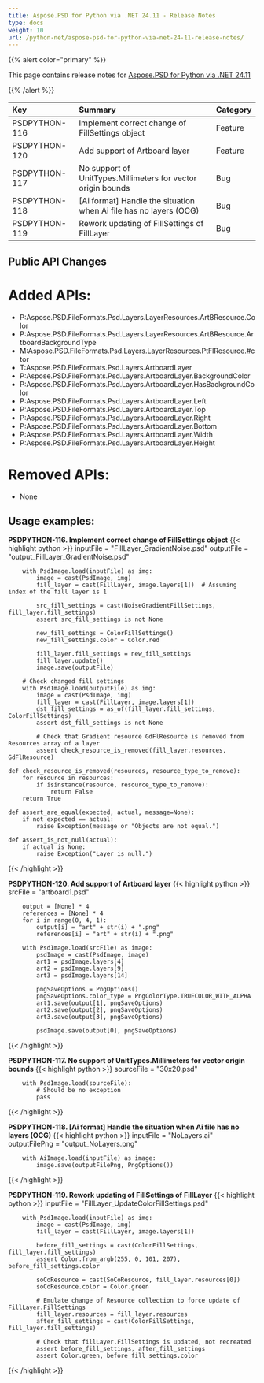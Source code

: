 ```yaml
---
title: Aspose.PSD for Python via .NET 24.11 - Release Notes
type: docs
weight: 10
url: /python-net/aspose-psd-for-python-via-net-24-11-release-notes/
---
```


{{% alert color="primary" %}}

This page contains release notes for [Aspose.PSD for Python via .NET 24.11](https://pypi.org/project/aspose-psd/)

{{% /alert %}}

| **Key**       | **Summary**                                                            | **Category** |
|:--------------|:-----------------------------------------------------------------------|:-------------|
| PSDPYTHON-116 | Implement correct change of FillSettings object                        | Feature      |
| PSDPYTHON-120 | Add support of Artboard layer                                          | Feature      |
| PSDPYTHON-117 | No support of UnitTypes.Millimeters for vector origin bounds           | Bug          |
| PSDPYTHON-118 | [Ai format] Handle the situation when Ai file has no layers (OCG)      | Bug          |
| PSDPYTHON-119 | Rework updating of FillSettings of FillLayer                           | Bug          |

## **Public API Changes**

# **Added APIs:**
- P:Aspose.PSD.FileFormats.Psd.Layers.LayerResources.ArtBResource.Color
- P:Aspose.PSD.FileFormats.Psd.Layers.LayerResources.ArtBResource.ArtboardBackgroundType
- M:Aspose.PSD.FileFormats.Psd.Layers.LayerResources.PtFlResource.#ctor
- T:Aspose.PSD.FileFormats.Psd.Layers.ArtboardLayer
- P:Aspose.PSD.FileFormats.Psd.Layers.ArtboardLayer.BackgroundColor
- P:Aspose.PSD.FileFormats.Psd.Layers.ArtboardLayer.HasBackgroundColor
- P:Aspose.PSD.FileFormats.Psd.Layers.ArtboardLayer.Left
- P:Aspose.PSD.FileFormats.Psd.Layers.ArtboardLayer.Top
- P:Aspose.PSD.FileFormats.Psd.Layers.ArtboardLayer.Right
- P:Aspose.PSD.FileFormats.Psd.Layers.ArtboardLayer.Bottom
- P:Aspose.PSD.FileFormats.Psd.Layers.ArtboardLayer.Width
- P:Aspose.PSD.FileFormats.Psd.Layers.ArtboardLayer.Height

# **Removed APIs:**
- None

## **Usage examples:**

**PSDPYTHON-116. Implement correct change of FillSettings object**
{{< highlight python >}}
        inputFile = "FillLayer_GradientNoise.psd"
        outputFile = "output_FillLayer_GradientNoise.psd"

        with PsdImage.load(inputFile) as img:
            image = cast(PsdImage, img)
            fill_layer = cast(FillLayer, image.layers[1])  # Assuming index of the fill layer is 1

            src_fill_settings = cast(NoiseGradientFillSettings, fill_layer.fill_settings)
            assert src_fill_settings is not None

            new_fill_settings = ColorFillSettings()
            new_fill_settings.color = Color.red

            fill_layer.fill_settings = new_fill_settings
            fill_layer.update()
            image.save(outputFile)

        # Check changed fill settings
        with PsdImage.load(outputFile) as img:
            image = cast(PsdImage, img)
            fill_layer = cast(FillLayer, image.layers[1])
            dst_fill_settings = as_of(fill_layer.fill_settings, ColorFillSettings)
            assert dst_fill_settings is not None

            # Check that Gradient resource GdFlResource is removed from Resources array of a layer
            assert check_resource_is_removed(fill_layer.resources, GdFlResource)

    def check_resource_is_removed(resources, resource_type_to_remove):
        for resource in resources:
            if isinstance(resource, resource_type_to_remove):
                return False
        return True

    def assert_are_equal(expected, actual, message=None):
        if not expected == actual:
            raise Exception(message or "Objects are not equal.")

    def assert_is_not_null(actual):
        if actual is None:
            raise Exception("Layer is null.")
{{< /highlight >}}

**PSDPYTHON-120. Add support of Artboard layer**
{{< highlight python >}}
        srcFile = "artboard1.psd"

        output = [None] * 4
        references = [None] * 4
        for i in range(0, 4, 1):
            output[i] = "art" + str(i) + ".png"
            references[i] = "art" + str(i) + ".png"

        with PsdImage.load(srcFile) as image:
            psdImage = cast(PsdImage, image)
            art1 = psdImage.layers[4]
            art2 = psdImage.layers[9]
            art3 = psdImage.layers[14]

            pngSaveOptions = PngOptions()
            pngSaveOptions.color_type = PngColorType.TRUECOLOR_WITH_ALPHA
            art1.save(output[1], pngSaveOptions)
            art2.save(output[2], pngSaveOptions)
            art3.save(output[3], pngSaveOptions)

            psdImage.save(output[0], pngSaveOptions)
{{< /highlight >}}

**PSDPYTHON-117. No support of UnitTypes.Millimeters for vector origin bounds**
{{< highlight python >}}
        sourceFile = "30x20.psd"

        with PsdImage.load(sourceFile):
            # Should be no exception
            pass
{{< /highlight >}}

**PSDPYTHON-118. [Ai format] Handle the situation when Ai file has no layers (OCG)**
{{< highlight python >}}
        inputFile = "NoLayers.ai"
        outputFilePng = "output_NoLayers.png"

        with AiImage.load(inputFile) as image:
            image.save(outputFilePng, PngOptions())
{{< /highlight >}}

**PSDPYTHON-119. Rework updating of FillSettings of FillLayer**
{{< highlight python >}}
        inputFile = "FillLayer_UpdateColorFillSettings.psd"

        with PsdImage.load(inputFile) as img:
            image = cast(PsdImage, img)
            fill_layer = cast(FillLayer, image.layers[1])

            before_fill_settings = cast(ColorFillSettings, fill_layer.fill_settings)
            assert Color.from_argb(255, 0, 101, 207), before_fill_settings.color

            soCoResource = cast(SoCoResource, fill_layer.resources[0])
            soCoResource.color = Color.green

            # Emulate change of Resource collection to force update of FillLayer.FillSettings
            fill_layer.resources = fill_layer.resources
            after_fill_settings = cast(ColorFillSettings, fill_layer.fill_settings)

            # Check that fillLayer.FillSettings is updated, not recreated
            assert before_fill_settings, after_fill_settings
            assert Color.green, before_fill_settings.color
{{< /highlight >}}
